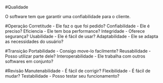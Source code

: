 #Qualidade

O software tem que garantir uma confiabilidade para o cliente.


#Operação
Corretitude - Ele faz o que foi pedido?
Confiabilidade - Ele é preciso?
Eficiencia - Ele tem boa performance?
Integridade - Oferece segurança?
Usabilidade - Ele é fácil de usar?
Adaptabilidade - Ele se adapta as necessidades do usuário?

#Transição
Portabilidade - Consigo move-lo facilmente?
Reusabilidade - Posso utilizar parte dele?
Interoperabilidade - Ele trabalha com outros softwares em conjunto?

#Revisão
Manutenabilidade - É fácil de corrigir?
Flexibilidade - É fácil de mudar?
Testabilidade - Posso testar seu funcionamento?